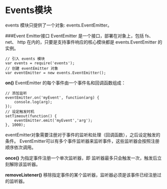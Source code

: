 Events模块
===
events 模块只提供了一个对象: events.EventEmitter。

###Event Emitter接口
EventEmitter 是一个接口，部署在对象上，包括 fs、net、 http 在内的，只要是支持事件响应的核心模块都是 events.EventEmitter 的实例。
```
// 引入 events 模块
var events = require('events');
// 创建 eventEmitter 对象
var eventEmitter = new events.EventEmitter();
```
**on()**
EventEmitter 的每个事件由一个事件名和回调函数组成：
```
// 添加监听
eventEmitter.on('myEvent', function(arg) { 
    console.log(arg); 
}); 
// 设定触发时机
setTimeout(function() { 
    eventEmitter.emit('myEvent','arg'); 
}, 1000); 
```
eventEmitter对象需要注册对于事件的监听和处理（回调函数），之后设定触发的条件。
EventEmitter可以有多个事件监听器来监听事件，这些监听器会按照注册顺序依次调用。

**once()**
为指定事件注册一个单次监听器，即 监听器最多只会触发一次，触发后立刻解除该监听器。

**removeListener()**
移除指定事件的某个监听器，监听器必须是该事件已经注册过的监听器。




